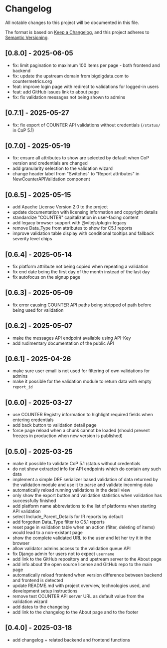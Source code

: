 # Changelog

All notable changes to this project will be documented in this file.

The format is based on [Keep a Changelog](https://keepachangelog.com/en/1.0.0/),
and this project adheres to [Semantic Versioning](https://semver.org/spec/v2.0.0.html).

## [0.8.0] - 2025-06-05

- fix: limit pagination to maximum 100 items per page - both frontend and backend
- fix: update the upstream domain from bigdigdata.com to countermetrics.org
- feat: improve login page with redirect to validations for logged-in users
- feat: add GitHub issues link to about page
- fix: fix validation messages not being shown to admins

## [0.7.1] - 2025-05-27

- fix: fix export of COUNTER API validations without credentials (`/status/` in CoP 5.1)

## [0.7.0] - 2025-05-19

- fix: ensure all attributes to show are selected by default when CoP version and credentials are changed
- add granularity selection to the validation wizard
- change header label from "Switches" to "Report attributes" in NewCounterAPIValidation component

## [0.6.5] - 2025-05-15

- add Apache License Version 2.0 to the project
- update documentation with licensing information and copyright details
- standardize "COUNTER" capitalization in user-facing content
- add legacy browser support with @vitejs/plugin-legacy
- remove Data_Type from attributes to show for C5.1 reports
- improve validation table display with conditional tooltips and fallback severity level chips

## [0.6.4] - 2025-05-14

- fix platform attribute not being copied when repeating a validation
- fix end date being the first day of the month instead of the last day
- fix autofocus on the signup page

## [0.6.3] - 2025-05-09

- fix error causing COUNTER API paths being stripped of path before being used for validation

## [0.6.2] - 2025-05-07

- make the messages API endpoint available using API-Key
- add rudimentary documentation of the public API

## [0.6.1] - 2025-04-26

- make sure user email is not used for filtering of own validations for admins
- make it possible for the validation module to return data with empty `report_id`

## [0.6.0] - 2025-03-27

- use COUNTER Registry information to highlight required fields when entering credentials
- add back button to validation detail page
- force page reload when a chunk cannot be loaded (should prevent freezes in production when new
  version is published)

## [0.5.0] - 2025-03-25

- make it possible to validate CoP 5.1 /status without credentials
- do not show extracted info for API endpoints which do contain any such data
- implement a simple DRF serializer based validation of data returned by the
  validation module and use it to parse and validate incoming data
- automatically reload running validations in the detail view
- only show the export button and validation statistics when validation has successfully finished
- add platform name abbreviations to the list of platforms when starting API validation
- select Include_Parent_Details for IR reports by default
- add forgotten Data_Type filter to C5.1 reports
- reset page in validation table when an action (filter, deleting of items) would lead
  to a non-existant page
- show the complete validated URL to the user and let her try it in the browser
- allow validator admins access to the validation queue API
- fix Django admin for users not to expect `username`
- add link to the GitHub repository and upstream server to the About page
- add info about the open source license and GitHub repo to the main page
- automatically reload frontend when version difference between backend and frontend is detected
- update README.md with project overview, technologies used, and development setup instructions
- remove test COUNTER API server URL as default value from the validation wizard
- add dates to the changelog
- add link to the changelog to the About page and to the footer

## [0.4.0] - 2025-03-18

- add changelog + related backend and frontend functions

